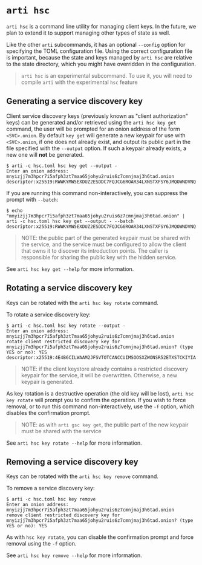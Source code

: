 # `arti hsc`

`arti hsc` is a command line utility for managing client keys. In the future, we
plan to extend it to support managing other types of state as well.

Like the other `arti` subcommands, it has an optional `--config` option for
specifying the TOML configuration file. Using the correct configuration file is
important, because the state and keys managed by `arti hsc` are relative to the
state directory, which you might have overridden in the configuration.

> `arti hsc` is an experimental subcommand.
> To use it, you will need to compile `arti` with the experimental `hsc` feature

## Generating a service discovery key

Client service discovery keys (previously known as "client authorization" keys)
can be generated and/or retrieved using the
`arti hsc key get` command, the user will be prompted for an onion
address of the form `<SVC>.onion`.
By default `key get` will generate a new keypair for use with `<SVC>.onion`,
if one does not already exist, and output its public part in the file specified
with the `--output` option. If such a keypair already exists, a new one will
**not** be generated.

```ignore
$ arti -c hsc.toml hsc key get --output -
Enter an onion address: mnyizjj7m3hpcr7i5afph3zt7maa65johyu2ruis6z7cmnjmaj3h6tad.onion
descriptor:x25519:RWWKYMW5EXDUZ2ESDDC7FQJCG6ROAR34LXNSTXFSY6JMQOWNDVNQ

```

If you are running this command non-interactively, you can suppress the prompt
with `--batch`:

```ignore
$ echo "mnyizjj7m3hpcr7i5afph3zt7maa65johyu2ruis6z7cmnjmaj3h6tad.onion" | arti -c hsc.toml hsc key get --output - --batch
descriptor:x25519:RWWKYMW5EXDUZ2ESDDC7FQJCG6ROAR34LXNSTXFSY6JMQOWNDVNQ
```

> NOTE: the public part of the generated keypair must be shared with the
> service, and the service must be configured to allow the client that owns it
> to discover its introduction points. The caller is responsible for sharing the
> public key with the hidden service.

See `arti hsc key get --help` for more information.

## Rotating a service discovery key

Keys can be rotated with the `arti hsc key rotate` command.

To rotate a service discovery key:
```ignore
$ arti -c hsc.toml hsc key rotate --output -
Enter an onion address: mnyizjj7m3hpcr7i5afph3zt7maa65johyu2ruis6z7cmnjmaj3h6tad.onion
rotate client restricted discovery key for mnyizjj7m3hpcr7i5afph3zt7maa65johyu2ruis6z7cmnjmaj3h6tad.onion? (type YES or no): YES
descriptor:x25519:4E4B6CILWAAM2JFSVTOTCANCCUIMSOOSXZWONSR52ETXSTCKIYIA
```

> NOTE: if the client keystore already contains a restricted discovery keypair
> for the service, it will be overwritten. Otherwise, a new keypair is generated.

As key rotation is a destructive operation (the old key will be lost),
`arti hsc key rotate` will prompt you to confirm the operation.
If you wish to force removal, or to run this command non-interactively,
use the `-f` option, which disables the confirmation prompt.

> NOTE: as with `arti gsc key get`, the public part of the new keypair
> must be shared with the service

See `arti hsc key rotate --help` for more information.

## Removing a service discovery key

Keys can be rotated with the `arti hsc key remove` command.

To remove a service discovery key:
```ignore
$ arti -c hsc.toml hsc key remove
Enter an onion address: mnyizjj7m3hpcr7i5afph3zt7maa65johyu2ruis6z7cmnjmaj3h6tad.onion
remove client restricted discovery key for mnyizjj7m3hpcr7i5afph3zt7maa65johyu2ruis6z7cmnjmaj3h6tad.onion? (type YES or no): YES
```

As with `hsc key rotate`, you can disable the confirmation prompt and force
removal using the `-f` option.

See `arti hsc key remove --help` for more information.
